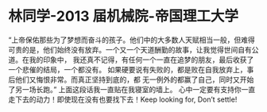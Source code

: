 # 林同学-2013 届机械院-帝国理工大学

&#x20;   “上帝保佑那些为了梦想而奋斗的孩子。他们中的大多数人天赋相当一般，但难得可贵的是，他们始终没有放弃。一个又一个天道酬勤的故事，让我觉得世间自有公道。在我的印象中， 我还真不记得，有任何一个一直在追梦的朋友，最后收获了一个悲催的结局，一个都没有。 如果硬要说有失败的，都是败在自我放弃上，事后他们又悔恨非常。而真正坚持到底的，都 无一例外的都赢了自己，同时又开始了另一场长跑。” 上面这段话我一直贴在我寝室的墙上。 心中一定要有支持你一直走下去的动力！即使现在没有也要找下去！Keep looking for, Don’t settle!&#x20;

